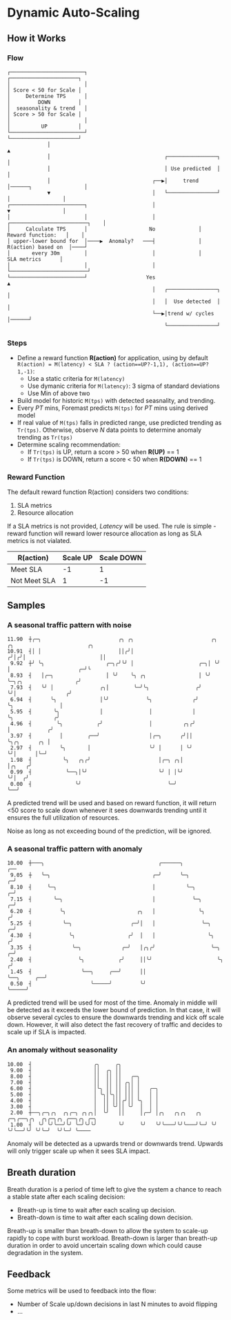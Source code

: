 # Dynamic Auto-Scaling

## How it Works

### Flow
```
┌────────────────────────┐                                                       ┌──────────────────────┐
│                        │                                                       │ Score < 50 for Scale │
│     Determine TPS      │                                                       │         DOWN         │
│  seasonality & trend   │                                                       │ Score > 50 for Scale │
│                        │                                                       │          UP          │
└────────────────────────┘                                                       └──────────────────────┘
             │                                                                               ▲
             │                                     ┌────────────────┐                        │
             │                                     │ Use predicted  │                        │
             │                                 ┌──▶│     trend      │──────┐                 │
             ▼                                 │   └────────────────┘      │                 │
┌────────────────────────┐                     │                           ▼                 │
│                        │                     │              ┌─────────────────────────┐    │
│     Calculate TPS      │                    No              │      Reward function:   │    │
│ upper-lower bound for  │────▶  Anomaly?   ───┤              │     R(action) based on  │────┘
│       every 30m        │                     │              │        SLA metrics      │
│                        │                     │              └─────────────────────────┘
└────────────────────────┘                   Yes                           ▲
                                               │   ┌────────────────┐      │
                                               │   │  Use detected  │      │
                                               └──▶│trend w/ cycles │──────┘
                                                   └────────────────┘
```
### Steps
- Define a reward function __R(action)__ for application, using by default
`R(action) = M(latency) < SLA ? (action==UP?-1,1), (action==UP?1,-1)`:
  - Use a static criteria for `M(latency)`
  - Use dymanic criteria for `M(latency)`: 3 sigma of standard deviations
  - Use Min of above two
- Build model for historic `M(tps)` with detected seasnality, and trending.
- Every *PT* mins, Foremast predicts `M(tps)` for *PT* mins using derived model
- If real value of `M(tps)` falls in predicted range, use predicted trending as `Tr(tps)`.
Otherwise, observe *N* data points to determine anomaly trending as `Tr(tps)`
- Determine scaling recommendation:
  - If `Tr(tps)` is UP, return a score > 50 when __R(UP)__ == 1
  - If `Tr(tps)` is DOWN, return a score < 50 when __R(DOWN)__ == 1

### Reward Function
The default reward function R(action) considers two conditions:
1. SLA metrics
2. Resource allocation

If a SLA metrics is not provided, *Latency* will be used.
The rule is simple - reward function will reward lower resource allocation as long as SLA metrics is not vialated.

| R(action)  | Scale UP  | Scale DOWN  |
|---|---|---|
| Meet SLA | -1 | 1 |
| Not Meet SLA  | 1 | -1 |


## Samples

### A seasonal traffic pattern with noise
```
11.90  ┼╭─╮                         ╭╮ ╭╮                         ╭╮ ╭╮                        ╭╮
10.91  ┤│ │                         ││╭╯│                        ╭╯│╭╯│                        ││
 9.92  ┼╯ ╰╮                    ╭─╮╭╯╰╯ │                     ╭─╮│ ╰╯ │                      ╭─╯╰
 8.93  ┤   │╭─╮                 │ ╰╯    ╰╮ ╭╮                 │ ╰╯    ╰─╮╭╮                 ╭╯
 7.93  ┤   ╰╯ │               ╭╮│        ╰─╯╰╮               ╭╯         ╰╯│                ╭╯
 6.94  ┤      ╰╮              │╰╯            ╰╮             ╭╯            ╰╮               │
 5.95  ┤       ╰╮             │               │             │              ╰╮             ╭╯
 4.96  ┤        ╰╮           ╭╯               │          ╭╮╭╯               │            ╭╯
 3.97  ┤         │        ╭──╯                │╭─╮      ╭╯││                ╰╮╭╮      ╭╮ │
 2.97  ┤         ╰╮       │                   ╰╯ │      │ ╰╯                 ╰╯│      │╰─╯
 1.98  ┤          ╰╮   ╭╮╭╯                      │╭─╮ ╭╮│                      │╭╮   ╭╯
 0.99  ┤           ╰──╮│╰╯                       ╰╯ │ │╰╯                      ╰╯│  ╭╯
 0.00  ┤              ╰╯                            ╰─╯                          ╰──╯
```
A predicted trend will be used and based on reward function, it will return <50 score to scale down
whenever it sees downwards trending until it ensures the full utilization of resources.

Noise as long as not exceeding bound of the prediction, will be ignored.


### A seasonal traffic pattern with anomaly
```
10.00  ┼───╮                                     ╭──────╮                                     ╭──
 9.05  ┼   ╰─╮                                 ╭─╯      ╰─╮                                 ╭─╯
 8.10  ┤     ╰─╮                               │          ╰─╮                             ╭─╯
 7.15  ┤       ╰─╮                             │            ╰─╮                         ╭─╯
 6.20  ┤         ╰╮                       ╭╮   │              ╰╮                       ╭╯
 5.25  ┤          ╰─╮                   ╭─╯│   │               ╰─╮                   ╭─╯
 4.30  ┤            ╰╮                 ╭╯  │   │                 ╰╮                 ╭╯
 3.35  ┤             ╰─╮             ╭─╯   │╭╮╭╯                  ╰─╮             ╭─╯
 2.40  ┤               ╰╮           ╭╯     ││╰╯                     ╰╮           ╭╯
 1.45  ┤                ╰──╮     ╭──╯      ││                        ╰──╮     ╭──╯
 0.50  ┤                   ╰─────╯         ╰╯                           ╰─────╯

```
A predicted trend will be used for most of the time. Anomaly in middle will be detected as it
exceeds the lower bound of prediction. In that case, it will observe several cycles to ensure the
downwards trending and kick off scale down. However, it will also detect the fast recovery of traffic
and decides to scale up if SLA is impacted.

### An anomaly without seasonality
```
10.00  ┤                    ╭╮     ╭╮
 9.00  ┤                    ││  ╭╮ ││
 8.00  ┤                    ││  ││ ││   ╭─╮
 7.00  ┤                    ││  ││ ││ ╭╮│ │
 6.00  ┤                    │╰╮ ││ ││ │││ │   ╭─╮
 5.00  ┤                    │ ╰╮│╰╮││ │││ │   │ │
 4.00  ┤                    │  ││ │││╭╯││ ╰╮  │ │
 3.00  ┤                    │  ││ ╰╯││ ╰╯  │  │ │
 2.00  ┼──╮╭─╮╭╮  ╭╮╭─╮ ╭╮╭╮│  ╰╯   ││     │╭─╯ │╭╮   ╭╮╭╮   ╭╮ ╭─╮╭──╮╭╮  ╭╮╭─╮╭╮ ╭──╮╭╮ ╭─╮
 1.00  ┤  ╰╯ ╰╯╰──╯╰╯ ╰─╯╰╯╰╯       ╰╯     ╰╯   ╰╯╰───╯╰╯╰───╯╰─╯ ╰╯  ╰╯╰──╯╰╯ ╰╯╰─╯  ╰╯╰─╯ ╰────
```
Anomaly will be detected as a upwards trend or downwards trend. Upwards will only trigger scale up when it sees SLA impact.

## Breath duration
Breath duration is a period of time left to give the system a chance to reach a
stable state after each scaling decision:
- Breath-up is time to wait after each scaling up decision.
- Breath-down is time to wait after each scaling down decision.

Breath-up is smaller than breath-down to allow the system to scale-up rapidly to 
cope with burst workload. Breath-down is larger than breath-up duration in order
to avoid uncertain scaling down which could cause degradation in the system.

## Feedback
Some metrics will be used to feedback into the flow:
- Number of Scale up/down decisions in last N minutes to avoid flipping
- ...

